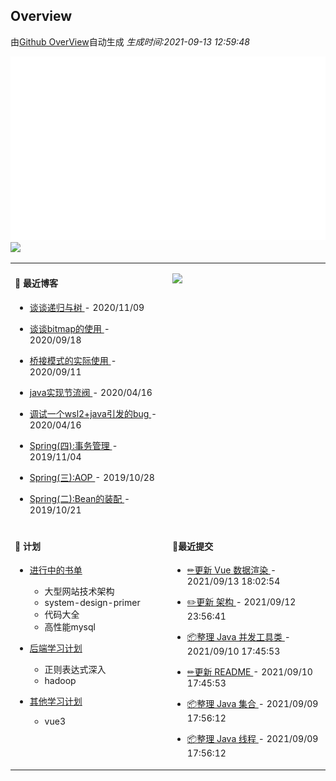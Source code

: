 
## Overview

由[Github OverView](https://github.com/0xcaffebabe/0xcaffebabe)自动生成 _生成时间:2021-09-13 12:59:48_

![](https://raw.githubusercontent.com/0xcaffebabe/github-stats/master/generated/overview.svg)![](https://github-readme-stats.vercel.app/api/top-langs/?username=0xcaffebabe&layout=compact&langs_count=8)

<table>

<tr>
<td valign="top" width="50%">

#### 📖 最近博客


* <a href="https://0xcaffebabe.github.io/%E7%AE%97%E6%B3%95/2020/11/09/%E8%B0%88%E8%B0%88%E9%80%92%E5%BD%92%E4%B8%8E%E6%A0%91.html" target="_blank"> 谈谈递归与树 </a> - 2020/11/09 

    
* <a href="https://0xcaffebabe.github.io/%E7%AE%97%E6%B3%95/2020/09/18/%E8%B0%88%E8%B0%88bitmap%E7%9A%84%E4%BD%BF%E7%94%A8.html" target="_blank"> 谈谈bitmap的使用 </a> - 2020/09/18 

    
* <a href="https://0xcaffebabe.github.io/%E8%AE%BE%E8%AE%A1%E6%A8%A1%E5%BC%8F/2020/09/11/%E6%A1%A5%E6%8E%A5%E6%A8%A1%E5%BC%8F%E7%9A%84%E5%AE%9E%E9%99%85%E4%BD%BF%E7%94%A8.html" target="_blank"> 桥接模式的实际使用 </a> - 2020/09/11 

    
* <a href="https://0xcaffebabe.github.io/java/2020/04/16/JAVA%E5%AE%9E%E7%8E%B0%E8%8A%82%E6%B5%81%E9%98%80.html" target="_blank"> java实现节流阀 </a> - 2020/04/16 

    
* <a href="https://0xcaffebabe.github.io/%E6%97%A5%E5%B8%B8/2020/04/16/%E8%B0%83%E8%AF%95%E4%B8%80%E4%B8%AAwsl2+java%E5%BC%95%E5%8F%91%E7%9A%84bug.html" target="_blank"> 调试一个wsl2+java引发的bug </a> - 2020/04/16 

    
* <a href="https://0xcaffebabe.github.io/spring/2019/11/04/Spring-%E5%9B%9B-%E4%BA%8B%E5%8A%A1%E7%AE%A1%E7%90%86.html" target="_blank"> Spring(四):事务管理 </a> - 2019/11/04 

    
* <a href="https://0xcaffebabe.github.io/spring/2019/10/28/Spring(%E4%B8%89)-AOP.html" target="_blank"> Spring(三):AOP </a> - 2019/10/28 

    
* <a href="https://0xcaffebabe.github.io/spring/2019/10/21/Spring(%E4%BA%8C)-Bean%E7%9A%84%E8%A3%85%E9%85%8D.html" target="_blank"> Spring(二):Bean的装配 </a> - 2019/10/21 

        

</td>

<td valign="top" width="50%">

![](https://github-readme-stats.vercel.app/api/wakatime?username=0xcaffebabe)

</td>

</tr>

<tr>

<td valign="top" width="50%">

#### 📝 计划

- [进行中的书单](https://github.com/users/0xcaffebabe/projects/4)
  - 大型网站技术架构
  - system-design-primer
  - 代码大全
  - 高性能mysql


- [后端学习计划](https://github.com/users/0xcaffebabe/projects/1)
  - 正则表达式深入
  - hadoop


- [其他学习计划](https://github.com/users/0xcaffebabe/projects/3)
  - vue3


<td>

#### 🌴最近提交


  * <a href="https://github.com/0xcaffebabe/note/commit/d761b3279bf1dfac0daf0682d58232f1fc204d7c" target="_blank"> ✏更新 Vue 数据渲染 </a> - 2021/09/13 18:02:54 

    
  * <a href="https://github.com/0xcaffebabe/note/commit/242c4d1eacf2ea4e04e3fffd4436073bfbd7021a" target="_blank"> ✏️更新 架构 </a> - 2021/09/12 23:56:41 

    
  * <a href="https://github.com/0xcaffebabe/note/commit/f46e45c586d3c4fd71a48eeb86f687259ca00432" target="_blank"> 📦整理 Java 并发工具类 </a> - 2021/09/10 17:45:53 

    
  * <a href="https://github.com/0xcaffebabe/note/commit/fe1be3ee9f06034c27f099fd5f893d9851acc5cb" target="_blank"> ✏更新 README </a> - 2021/09/10 17:45:53 

    
  * <a href="https://github.com/0xcaffebabe/note/commit/252c795143c74614225c05db16d40cdaded2b684" target="_blank"> 📦整理 Java 集合 </a> - 2021/09/09 17:56:12 

    
  * <a href="https://github.com/0xcaffebabe/note/commit/38a99898a4b35a1db75c1e0e87df2defb5ce7525" target="_blank"> 📦整理 Java 线程 </a> - 2021/09/09 17:56:12 

    

</td>

</tr>

</table>
